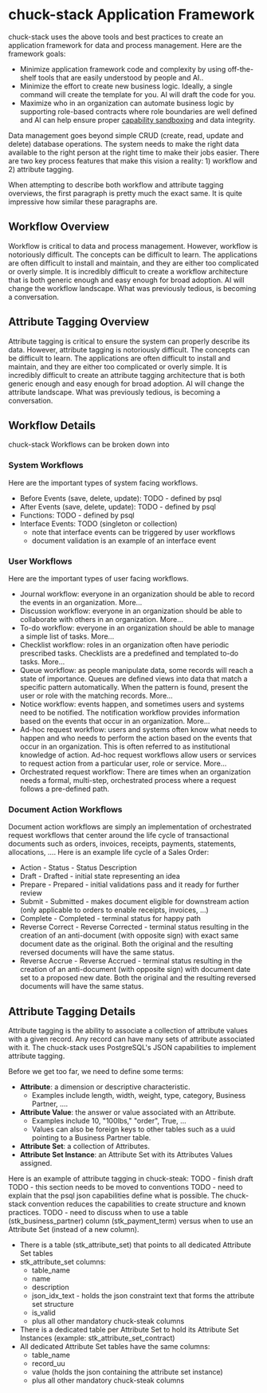 # chuck-stack Application Framework

chuck-stack uses the above tools and best practices to create an application framework for data and process management. Here are the framework goals:

- Minimize application framework code and complexity by using off-the-shelf tools that are easily understood by people and AI..
- Minimize the effort to create new business logic. Ideally, a single command will create the template for you. AI will draft the code for you.
- Maximize who in an organization can automate business logic by supporting role-based contracts where role boundaries are well defined and AI can help ensure proper [capability sandboxing](./stack-faq.html#what-is-capability-sandboxing) and data integrity.

Data management goes beyond simple CRUD (create, read, update and delete) database operations. The system needs to make the right data available to the right person at the right time to make their jobs easier. There are two key process features that make this vision a reality: 1) workflow and 2) attribute tagging.

When attempting to describe both workflow and attribute tagging overviews, the first paragraph is pretty much the exact same. It is quite impressive how similar these paragraphs are.

## Workflow Overview

Workflow is critical to data and process management. However, workflow is notoriously difficult. The concepts can be difficult to learn. The applications are often difficult to install and maintain, and they are either too complicated or overly simple. It is incredibly difficult to create a workflow architecture that is both generic enough and easy enough for broad adoption. AI will change the workflow landscape. What was previously tedious, is becoming a conversation.

## Attribute Tagging Overview

Attribute tagging is critical to ensure the system can properly describe its data. However, attribute tagging is notoriously difficult. The concepts can be difficult to learn. The applications are often difficult to install and maintain, and they are either too complicated or overly simple. It is incredibly difficult to create an attribute tagging architecture that is both generic enough and easy enough for broad adoption. AI will change the attribute landscape. What was previously tedious, is becoming a conversation.

## Workflow Details

chuck-stack Workflows can be broken down into 

### System Workflows

Here are the important types of system facing workflows.

- Before Events (save, delete, update): TODO - defined by psql
- After Events (save, delete, update): TODO - defined by psql
- Functions: TODO - defined by psql
- Interface Events: TODO (singleton or collection)
  - note that interface events can be triggered by user workflows
  - document validation is an example of an interface event

### User Workflows

Here are the important types of user facing workflows.

- Journal workflow: everyone in an organization should be able to record the events in an organization. More...
- Discussion workflow: everyone in an organization should be able to collaborate with others in an organization. More...
- To-do workflow: everyone in an organization should be able to manage a simple list of tasks. More...
- Checklist workflow: roles in an organization often have periodic prescribed tasks. Checklists are a predefined and templated to-do tasks. More...
- Queue workflow: as people manipulate data, some records will reach a state of importance. Queues are defined views into data that match a specific pattern automatically. When the pattern is found, present the user or role with the matching records.  More...
- Notice workflow: events happen, and sometimes users and systems need to be notified. The notification workflow provides information based on the events that occur in an organization.  More...
- Ad-hoc request workflow: users and systems often know what needs to happen and who needs to perform the action based on the events that occur in an organization. This is often referred to as institutional knowledge of action. Ad-hoc request workflows allow users or services to request action from a particular user, role or service.  More...
- Orchestrated request workflow: There are times when an organization needs a formal, multi-step, orchestrated process where a request follows a pre-defined path.

### Document Action Workflows

Document action workflows are simply an implementation of orchestrated request workflows that center around the life cycle of transactional documents such as orders, invoices, receipts, payments, statements, allocations, .... Here is an example life cycle of a Sales Order:

<!-- TODO ensure the Action and Status vocabulary terms are consistent with the pg_workflow repo -->
- Action - Status - Status Description
- Draft - Drafted - initial state representing an idea
- Prepare - Prepared - initial validations pass and it ready for further review
- Submit - Submitted - makes document eligible for downstream action (only applicable to orders to enable receipts, invoices, ...)
- Complete - Completed - terminal status for happy path
- Reverse Correct - Reverse Corrected - terminal status resulting in the creation of an anti-document (with opposite sign) with exact same document date as the original. Both the original and the resulting reversed documents will have the same status.
- Reverse Accrue - Reverse Accrued - terminal status resulting in the creation of an anti-document (with opposite sign) with document date set to a proposed new date. Both the original and the resulting reversed documents will have the same status.

## Attribute Tagging Details

Attribute tagging is the ability to associate a collection of attribute values with a given record. Any record can have many sets of attribute associated with it. The chuck-stack uses PostgreSQL's JSON capabilities to implement attribute tagging.

Before we get too far, we need to define some terms:

- **Attribute**: a dimension or descriptive characteristic. 
  - Examples include length, width, weight, type, category, Business Partner, ....
- **Attribute Value**: the answer or value associated with an Attribute. 
  - Examples include 10, "100lbs," "order", True, ...
  - Values can also be foreign keys to other tables such as a uuid pointing to a Business Partner table.
- **Attribute Set**: a collection of Attributes.
- **Attribute Set Instance**: an Attribute Set with its Attributes Values assigned.

<!-- TODO: add to terminology.md page - this is the definition and term points here -->

Here is an example of attribute tagging in chuck-steak:
TODO - finish draft
TODO - this section needs to be moved to conventions
TODO - need to explain that the psql json capabilities define what is possible. The chuck-stack convention reduces the capabilities to create structure and known practices.
TODO - need to discuss when to use a table (stk_business_partner) column (stk_payment_term) versus when to use an Attribute Set (instead of a new column).

- There is a table (stk_attribute_set) that points to all dedicated Attribute Set tables
- stk_attribute_set columns:
  - table_name
  - name
  - description
  - json_idx_text - holds the json constraint text that forms the attribute set structure
  - is_valid
  - plus all other mandatory chuck-steak columns
- There is a dedicated table per Attribute Set to hold its Attribute Set Instances (example: stk_attribute_set_contract)
- All dedicated Attribute Set tables have the same columns:
  - table_name
  - record_uu
  - value (holds the json containing the attribute set instance)
  - plus all other mandatory chuck-steak columns


